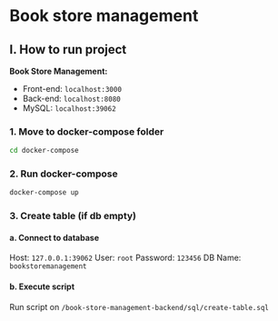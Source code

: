 # Book store management

## I. How to run project

**Book Store Management:**

- Front-end: `localhost:3000`
- Back-end: `localhost:8080`
- MySQL: `localhost:39062`

### 1. Move to docker-compose folder

```bash
cd docker-compose
```

### 2. Run docker-compose

```bash
docker-compose up
```

### 3. Create table (if db empty)

#### a. Connect to database

Host: `127.0.0.1:39062`
User: `root`
Password: `123456`
DB Name: `bookstoremanagement`

#### b. Execute script

Run script on `/book-store-management-backend/sql/create-table.sql`
